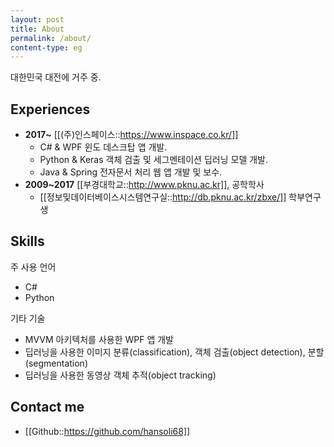 ```yaml
---
layout: post
title: About
permalink: /about/
content-type: eg
---
```


대한민국 대전에 거주 중.

## Experiences

 - **2017~** [[(주)인스페이스::https://www.inspace.co.kr/]]
   - C# &amp; WPF 윈도 데스크탑 앱 개발.
   - Python &amp; Keras 객체 검출 및 세그멘테이션 딥러닝 모델 개발.
   - Java &amp; Spring 전자문서 처리 웹 앱 개발 및 보수.
 - **2009~2017** [[부경대학교::http://www.pknu.ac.kr]], 공학학사
   - [[정보및데이터베이스시스템연구실::http://db.pknu.ac.kr/zbxe/]] 학부연구생

## Skills

주 사용 언어

 - C#
 - Python

기타 기술

 - MVVM 아키텍처를 사용한 WPF 앱 개발
 - 딥러닝을 사용한 이미지 분류(classification), 객체 검출(object detection), 분할(segmentation)
 - 딥러닝을 사용한 동영상 객체 추적(object tracking)

## Contact me

- [[Github::https://github.com/hansoli68]]
